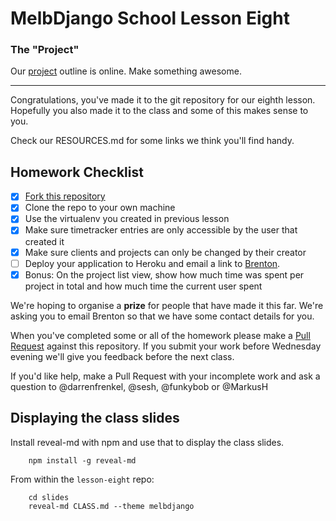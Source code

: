 # MelbDjango School Lesson Eight

### The "Project"

Our [project][project] outline is online. Make something awesome.

---

Congratulations, you've made it to the git repository for our eighth lesson. Hopefully you also made it to the class and some of this makes sense to you.

Check our RESOURCES.md for some links we think you'll find handy.


## Homework Checklist

- [x] [Fork this repository][gh-fork]
- [x] Clone the repo to your own machine
- [x] Use the virtualenv you created in previous lesson
- [x] Make sure timetracker entries are only accessible by the user that created it
- [x] Make sure clients and projects can only be changed by their creator
- [ ] Deploy your application to Heroku and email a link to [Brenton](brenton@commoncode.com.au).
- [x] Bonus: On the project list view, show how much time was spent per project in total and how much time the current user spent

We're hoping to organise a **prize** for people that have made it this far. We're asking you to email Brenton so that we have some contact details for you.

When you've completed some or all of the homework please make a [Pull Request][gh-pr] against this repository. If you submit your work before Wednesday evening we'll give you feedback before the next class.

If you'd like help, make a Pull Request with your incomplete work and ask a question to @darrenfrenkel, @sesh, @funkybob or @MarkusH


## Displaying the class slides

Install reveal-md with npm and use that to display the class slides.

```
    npm install -g reveal-md
```

From within the `lesson-eight` repo:

```
    cd slides
    reveal-md CLASS.md --theme melbdjango
```

[gh-fork]: https://help.github.com/articles/fork-a-repo/
[gh-pr]: https://help.github.com/articles/using-pull-requests/
[project]: https://github.com/MelbDjango/melbdjango-project
